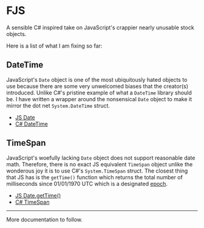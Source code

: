 # FJS

A sensible C# inspired take on JavaScript's crappier nearly unusable stock objects.

Here is a list of what I am fixing so far:

## DateTime

JavaScript's `Date` object is one of the most ubiquitously hated objects to use because there are some very unwelcomed biases that the creator(s) introduced. Unlike C#'s pristine example of what a `DateTime` library should be. I have written a wrapper around the nonsensical `Date` object to make it mirror the dot net `System.DateTime` struct.

- [JS Date](https://developer.mozilla.org/en-US/docs/Web/JavaScript/Reference/Global_Objects/Date)
- [C# DateTime](https://learn.microsoft.com/en-us/dotnet/api/system.datetime)

## TimeSpan

JavaScript's woefully lacking `Date` object does not support reasonable date math. Therefore, there is no exact JS equivalent `TimeSpan` object unlike the wonderous joy it is to use C#'s `System.TimeSpan` struct. The closest thing that JS has is the `getTime()` function which returns the total number of milliseconds since 01/01/1970 UTC which is a designated [epoch](https://tc39.es/ecma262/multipage/numbers-and-dates.html#sec-time-values-and-time-range).

- [JS Date.getTime()](https://developer.mozilla.org/en-US/docs/Web/JavaScript/Reference/Global_Objects/Date/getTime)
- [C# TimeSpan](https://learn.microsoft.com/en-us/dotnet/api/system.timespan)

---

More documentation to follow.
